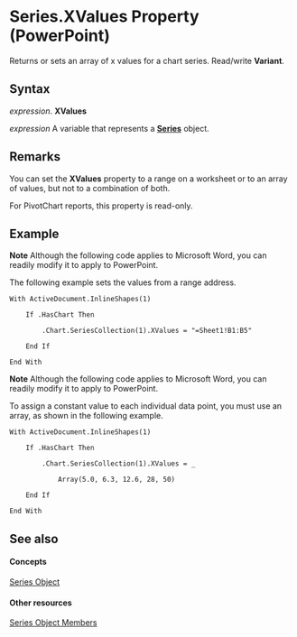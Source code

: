 
# Series.XValues Property (PowerPoint)

Returns or sets an array of x values for a chart series. Read/write  **Variant**.


## Syntax

 _expression_. **XValues**

 _expression_ A variable that represents a **[Series](5c8c2d92-d8ca-4d21-e213-c374292275d4.md)** object.


## Remarks

You can set the  **XValues** property to a range on a worksheet or to an array of values, but not to a combination of both.

For PivotChart reports, this property is read-only.


## Example




 **Note**  Although the following code applies to Microsoft Word, you can readily modify it to apply to PowerPoint.

The following example sets the values from a range address.




```
With ActiveDocument.InlineShapes(1)

    If .HasChart Then

        .Chart.SeriesCollection(1).XValues = "=Sheet1!B1:B5"

    End If

End With
```




 **Note**  Although the following code applies to Microsoft Word, you can readily modify it to apply to PowerPoint.

To assign a constant value to each individual data point, you must use an array, as shown in the following example.




```
With ActiveDocument.InlineShapes(1)

    If .HasChart Then

        .Chart.SeriesCollection(1).XValues = _

            Array(5.0, 6.3, 12.6, 28, 50)

    End If

End With
```


## See also


#### Concepts


[Series Object](5c8c2d92-d8ca-4d21-e213-c374292275d4.md)
#### Other resources


[Series Object Members](f7e7168d-3c6f-20db-1e75-56a101c69a70.md)
